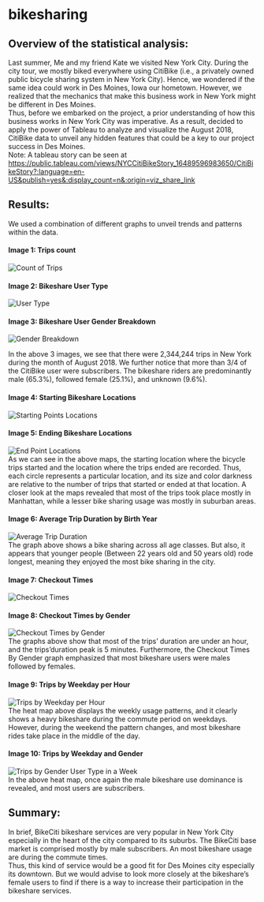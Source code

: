 # bikesharing
## Overview of the statistical analysis:
Last summer, Me and my friend Kate we visited New York City.  During the city tour, we mostly biked everywhere using CitiBike (i.e., a privately owned public bicycle sharing system in New York City). Hence, we wondered if the same idea could work in Des Moines, Iowa our hometown. However, we realized that the mechanics that make this business work in New York might be different in Des Moines. </br>
Thus, before we embarked on the project, a prior understanding of how this business works in New York City was imperative.  As a result, decided to apply the power of Tableau to analyze and visualize the August 2018, CitiBike data to unveil any hidden features that could be a key to our project success in Des Moines.</br>
Note: A tableau story can be seen at https://public.tableau.com/views/NYCCitiBikeStory_16489596983650/CitiBikeStory?:language=en-US&publish=yes&:display_count=n&:origin=viz_share_link
## Results:
We used a combination of different graphs to unveil trends and patterns within the data. </br>
#### Image 1: Trips count
![Count of Trips](https://user-images.githubusercontent.com/34750363/161406174-4b9df11b-a53d-4135-a99a-9903d7b33f8a.png)

#### Image 2: Bikeshare User Type
![User Type](https://user-images.githubusercontent.com/34750363/161406230-e4480ac0-4ec7-4f00-8323-1f9d5c8876ad.png)

#### Image 3: Bikeshare User Gender Breakdown 
![Gender Breakdown ](https://user-images.githubusercontent.com/34750363/161406257-7b62852c-686c-448b-ad92-8ce52338ee1e.png)

In the above 3 images, we see that there were 2,344,244 trips in New York during the month of August 2018. We further notice that more than 3/4 of the CitiBike user were subscribers. The bikeshare riders are predominantly male (65.3%), followed female (25.1%), and unknown (9.6%).

#### Image 4: Starting Bikeshare Locations
![Starting Points Locations](https://user-images.githubusercontent.com/34750363/161406289-bc7a0d34-d81c-4ac0-9b2e-da1c946f611c.png)

#### Image 5: Ending Bikeshare Locations 
![End Point Locations](https://user-images.githubusercontent.com/34750363/161406309-d3d84497-1bb8-4165-977d-877e4661a50d.png) </br>
As we can see in the above maps, the starting location where the bicycle trips started and the location where the trips ended are recorded. Thus, each circle represents a particular location, and its size and color darkness are relative to the number of trips that started or ended at that location. A closer look at the maps revealed that most of the trips took place mostly in Manhattan, while a lesser bike sharing usage was mostly in suburban areas.

#### Image 6: Average Trip Duration by Birth Year
![Average Trip Duration](https://user-images.githubusercontent.com/34750363/161406344-93dba7fe-fd8d-4326-8ffa-1f3108cf285a.png)</br>
The graph above shows a bike sharing across all age classes. But also, it appears that younger people (Between 22 years old and 50 years old) rode longest, meaning they enjoyed the most bike sharing in the city.

#### Image 7: Checkout Times
![Checkout Times](https://user-images.githubusercontent.com/34750363/161406366-efb2dfd2-7105-4be6-8a95-e3728b6b7b34.png)

#### Image 8: Checkout Times by Gender
![Checkout Times by Gender](https://user-images.githubusercontent.com/34750363/161406379-fa6ea47e-f249-4234-83f8-c1ece5cb8a90.png) </br>
The graphs above show that most of the trips’ duration are under an hour, and the trips’duration peak is 5 minutes. Furthermore, the Checkout Times By Gender graph emphasized that most bikeshare users were males followed by females.

#### Image 9: Trips by Weekday per Hour
![Trips by Weekday per Hour](https://user-images.githubusercontent.com/34750363/161406407-cae71ec4-5064-446c-918f-13ccf8550040.png) </br>
The heat map above displays the weekly usage patterns, and it clearly shows a heavy bikeshare during the commute period on weekdays. However, during the weekend the pattern changes, and most bikeshare rides take place in the middle of the day.

#### Image 10: Trips by Weekday and Gender
![Trips by Gender   User Type in a Week](https://user-images.githubusercontent.com/34750363/161406415-ce5adda7-4b41-41e1-b7e8-f188f6cf8204.png) </br>
In the above heat map, once again the male bikeshare use dominance is revealed, and most users are subscribers.

## Summary:
In brief, BikeCiti bikeshare services are very popular in New York City especially in the heart of the city compared to its suburbs. The BikeCiti base market is comprised mostly by male subscribers. An most bikeshare usage are during the commute times.</br>
Thus, this kind of service would be a good fit for Des Moines city especially its downtown. But we would advise to look more closely at the bikeshare’s female users to find if there is a way to increase their participation in the bikeshare services.
